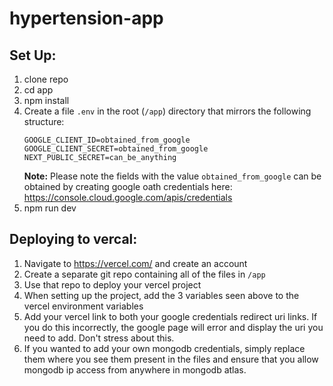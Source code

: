 # hypertension-app

## Set Up:

1. clone repo
2. cd app
3. npm install
4. Create a file `.env` in the root (`/app`) directory that mirrors the following structure:
    ```
    GOOGLE_CLIENT_ID=obtained_from_google
    GOOGLE_CLIENT_SECRET=obtained_from_google
    NEXT_PUBLIC_SECRET=can_be_anything
    ```
    **Note:** Please note the fields with the value `obtained_from_google` can be obtained by creating google oath credentials here: https://console.cloud.google.com/apis/credentials
5. npm run dev

## Deploying to vercal:
1. Navigate to https://vercel.com/ and create an account
2. Create a separate git repo containing all of the files in `/app`
3. Use that repo to deploy your vercel project
4. When setting up the project, add the 3 variables seen above to the vercel environment variables
5. Add your vercel link to both your google credentials redirect uri links. If you do this incorrectly, the google page will error and display the uri you need to add. Don't stress about this.
6. If you wanted to add your own mongodb credentials, simply replace them where you see them present in the files and ensure that you allow mongodb ip access from anywhere in mongodb atlas.